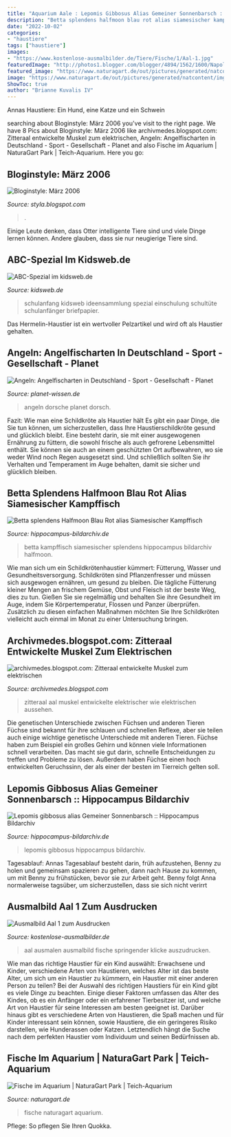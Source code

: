 ```yaml
---
title: "Aquarium Aale : Lepomis Gibbosus Alias Gemeiner Sonnenbarsch :: Hippocampus Bildarchiv"
description: "Betta splendens halfmoon blau rot alias siamesischer kampffisch"
date: "2022-10-02"
categories:
- "haustiere"
tags: ["haustiere"]
images:
- "https://www.kostenlose-ausmalbilder.de/Tiere/Fische/1/Aal-1.jpg"
featuredImage: "http://photos1.blogger.com/blogger/4894/1562/1600/NapoleonLippfisch.jpg"
featured_image: "https://www.naturagart.de/out/pictures/generated/natcontent/img/1000_1000_75/10-naturagart-fische.jpg"
image: "https://www.naturagart.de/out/pictures/generated/natcontent/img/1000_1000_75/10-naturagart-fische.jpg"
ShowToc: true
author: "Brianne Kuvalis IV"
---
```



Annas Haustiere: Ein Hund, eine Katze und ein Schwein

	

		
searching about Bloginstyle: März 2006 you've visit to the right page. We have 8 Pics about Bloginstyle: März 2006 like archivmedes.blogspot.com: Zitteraal entwickelte Muskel zum elektrischen, Angeln: Angelfischarten in Deutschland - Sport - Gesellschaft - Planet and also Fische im Aquarium | NaturaGart Park | Teich-Aquarium. Here you go:
		
    
## Bloginstyle: März 2006

<img loading=lazy src="http://photos1.blogger.com/blogger/4894/1562/1600/NapoleonLippfisch.jpg" onerror="this.onerror=null;this.src='https://tse2.mm.bing.net/th?id=OIP.ugUgvLoUNHJNBDCVMYVicwHaE8&amp;pid=15.1';" alt="Bloginstyle: März 2006">

_Source: styla.blogspot.com_

>. 

	

Einige Leute denken, dass Otter intelligente Tiere sind und viele Dinge lernen können. Andere glauben, dass sie nur neugierige Tiere sind.

    
## ABC-Spezial Im Kidsweb.de

<img loading=lazy src="http://www.kidsweb.de/schulanfang/einschulungskind_240.gif" onerror="this.onerror=null;this.src='https://tse2.mm.bing.net/th?id=OIP.aI0ifqkutDfaTrxgEc3SWAHaJE&amp;pid=15.1';" alt="ABC-Spezial im kidsweb.de">

_Source: kidsweb.de_

>schulanfang kidsweb ideensammlung spezial einschulung schultüte schulanfänger briefpapier. 

	

Das Hermelin-Haustier ist ein wertvoller Pelzartikel und wird oft als Haustier gehalten.

    
## Angeln: Angelfischarten In Deutschland - Sport - Gesellschaft - Planet

<img loading=lazy src="https://www.planet-wissen.de/gesellschaft/sport/angeln/topangelndorschgjpg100~_v-gseapremiumxl.jpg" onerror="this.onerror=null;this.src='https://tse4.mm.bing.net/th?id=OIP.l4ptamleMyqHIDd_sP5MngHaEK&amp;pid=15.1';" alt="Angeln: Angelfischarten in Deutschland - Sport - Gesellschaft - Planet">

_Source: planet-wissen.de_

>angeln dorsche planet dorsch. 

	

Fazit: Wie man eine Schildkröte als Haustier hält
Es gibt ein paar Dinge, die Sie tun können, um sicherzustellen, dass Ihre Haustierschildkröte gesund und glücklich bleibt. Eine besteht darin, sie mit einer ausgewogenen Ernährung zu füttern, die sowohl frische als auch gefrorene Lebensmittel enthält. Sie können sie auch an einem geschützten Ort aufbewahren, wo sie weder Wind noch Regen ausgesetzt sind. Und schließlich sollten Sie ihr Verhalten und Temperament im Auge behalten, damit sie sicher und glücklich bleiben.

    
## Betta Splendens Halfmoon Blau Rot Alias Siamesischer Kampffisch

<img loading=lazy src="https://www.hippocampus-bildarchiv.de/images/SWFT2337_Betta_splendensHalfmoonBlauRot.jpg" onerror="this.onerror=null;this.src='https://tse2.mm.bing.net/th?id=OIP.spQrmmHQYdANhyw-pdiLNgHaE7&amp;pid=15.1';" alt="Betta splendens Halfmoon Blau Rot alias Siamesischer Kampffisch">

_Source: hippocampus-bildarchiv.de_

>betta kampffisch siamesischer splendens hippocampus bildarchiv halfmoon. 

	

Wie man sich um ein Schildkrötenhaustier kümmert: Fütterung, Wasser und Gesundheitsversorgung.
Schildkröten sind Pflanzenfresser und müssen sich ausgewogen ernähren, um gesund zu bleiben. Die tägliche Fütterung kleiner Mengen an frischem Gemüse, Obst und Fleisch ist der beste Weg, dies zu tun. Gießen Sie sie regelmäßig und behalten Sie ihre Gesundheit im Auge, indem Sie Körpertemperatur, Flossen und Panzer überprüfen. Zusätzlich zu diesen einfachen Maßnahmen möchten Sie Ihre Schildkröten vielleicht auch einmal im Monat zu einer Untersuchung bringen.

    
## Archivmedes.blogspot.com: Zitteraal Entwickelte Muskel Zum Elektrischen

<img loading=lazy src="http://2.bp.blogspot.com/-MmjMYskzGSc/VCmYNEpYENI/AAAAAAAAUm8/hxxjfrEZb4k/s1600/electric-aal.jpg" onerror="this.onerror=null;this.src='https://tse1.mm.bing.net/th?id=OIP.k39B_i_sBDtNcoxfdVqc5wHaE3&amp;pid=15.1';" alt="archivmedes.blogspot.com: Zitteraal entwickelte Muskel zum elektrischen">

_Source: archivmedes.blogspot.com_

>zitteraal aal muskel entwickelte elektrischer wie elektrischen aussehen. 

	

Die genetischen Unterschiede zwischen Füchsen und anderen Tieren
Füchse sind bekannt für ihre schlauen und schnellen Reflexe, aber sie teilen auch einige wichtige genetische Unterschiede mit anderen Tieren. Füchse haben zum Beispiel ein großes Gehirn und können viele Informationen schnell verarbeiten. Das macht sie gut darin, schnelle Entscheidungen zu treffen und Probleme zu lösen. Außerdem haben Füchse einen hoch entwickelten Geruchssinn, der als einer der besten im Tierreich gelten soll.

    
## Lepomis Gibbosus Alias Gemeiner Sonnenbarsch :: Hippocampus Bildarchiv

<img loading=lazy src="https://www.hippocampus-bildarchiv.de/images/N58045_Lepomis_gibbosus.jpg" onerror="this.onerror=null;this.src='https://tse1.mm.bing.net/th?id=OIP.2DyHTKkU6qtfPL3GRuxa3QAAAA&amp;pid=15.1';" alt="Lepomis gibbosus alias Gemeiner Sonnenbarsch :: Hippocampus Bildarchiv">

_Source: hippocampus-bildarchiv.de_

>lepomis gibbosus hippocampus bildarchiv. 

	

Tagesablauf: Annas Tagesablauf besteht darin, früh aufzustehen, Benny zu holen und gemeinsam spazieren zu gehen, dann nach Hause zu kommen, um mit Benny zu frühstücken, bevor sie zur Arbeit geht. Benny folgt Anna normalerweise tagsüber, um sicherzustellen, dass sie sich nicht verirrt

    
## Ausmalbild Aal 1 Zum Ausdrucken

<img loading=lazy src="https://www.kostenlose-ausmalbilder.de/Tiere/Fische/1/Aal-1.jpg" onerror="this.onerror=null;this.src='https://tse3.mm.bing.net/th?id=OIP.VWbn-CWIEi3cPRJB6a_zcgHaJX&amp;pid=15.1';" alt="Ausmalbild Aal 1 zum Ausdrucken">

_Source: kostenlose-ausmalbilder.de_

>aal ausmalen ausmalbild fische springender klicke auszudrucken. 

	

Wie man das richtige Haustier für ein Kind auswählt: Erwachsene und Kinder, verschiedene Arten von Haustieren, welches Alter ist das beste Alter, um sich um ein Haustier zu kümmern, ein Haustier mit einer anderen Person zu teilen?
Bei der Auswahl des richtigen Haustiers für ein Kind gibt es viele Dinge zu beachten. Einige dieser Faktoren umfassen das Alter des Kindes, ob es ein Anfänger oder ein erfahrener Tierbesitzer ist, und welche Art von Haustier für seine Interessen am besten geeignet ist. Darüber hinaus gibt es verschiedene Arten von Haustieren, die Spaß machen und für Kinder interessant sein können, sowie Haustiere, die ein geringeres Risiko darstellen, wie Hunderassen oder Katzen. Letztendlich hängt die Suche nach dem perfekten Haustier vom Individuum und seinen Bedürfnissen ab.

    
## Fische Im Aquarium | NaturaGart Park | Teich-Aquarium

<img loading=lazy src="https://www.naturagart.de/out/pictures/generated/natcontent/img/1000_1000_75/10-naturagart-fische.jpg" onerror="this.onerror=null;this.src='https://tse1.mm.bing.net/th?id=OIP.T3ZlUvzVpZNoaM7L0PgmewHaFF&amp;pid=15.1';" alt="Fische im Aquarium | NaturaGart Park | Teich-Aquarium">

_Source: naturagart.de_

>fische naturagart aquarium. 

	

Pflege: So pflegen Sie Ihren Quokka.

